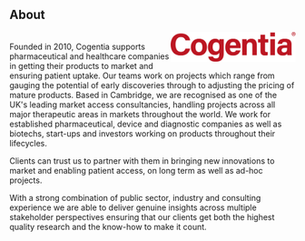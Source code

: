 ## About
<img src="/profile/Cogentia-logo-RED-4-XLARGE-1200x288px.jpg" width="220" align="right" />
<br/>
<body>
Founded in 2010, Cogentia supports pharmaceutical and healthcare companies in getting their products to market and ensuring patient uptake.
</body>
Our teams work on projects which range from gauging the potential of early discoveries through to adjusting the pricing of mature products. Based in Cambridge, we are recognised as one of the UK's leading market access consultancies, handling projects across all major therapeutic areas in markets throughout the world. We work for established pharmaceutical, device and diagnostic companies as well as biotechs, start-ups and investors working on products throughout their lifecycles.

Clients can trust us to partner with them in bringing new innovations to market and enabling patient access, on long term as well as ad-hoc projects.

With a strong combination of public sector, industry and consulting experience we are able to deliver genuine insights across multiple stakeholder perspectives ensuring that our clients get both the highest quality research and the know-how to make it count.
